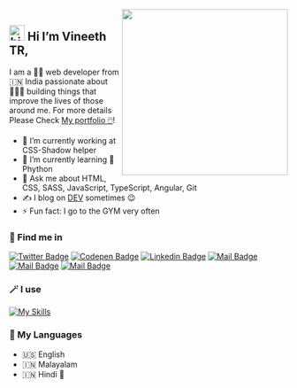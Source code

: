 <img width="300px" align="right" src="https://vineethtrv.github.io/assets/images/vineethtrv.jpg"/>

## <img src="https://user-images.githubusercontent.com/1303154/88677602-1635ba80-d120-11ea-84d8-d263ba5fc3c0.gif" width="28px" height="28px" alt="hi"> Hi  I’m Vineeth TR, 

I am a 👨‍💻 web developer from 🇮🇳 India passionate about 👨🏻‍🔧 building things that improve the lives of those around me. For more details Please Check [My portfolio 🖱️](https://vineethtrv.github.io/)! 

- 🔭 I’m currently working at CSS-Shadow helper 
- 🌱 I’m currently learning 🐍 Phython
- 💬 Ask me about HTML, CSS, SASS, JavaScript, TypeScript, Angular, Git
- ✍️ I blog on [DEV](https://dev.to/vineethtrv) sometimes 😉
- ⚡ Fun fact: I go to the GYM very often


### 🔦 Find me in
[![Twitter Badge](https://img.shields.io/badge/-@vineethtrv-1ca0f1?style=flat&labelColor=1ca0f1&logo=twitter&logoColor=white&link=https://twitter.com/vineethtrv)](https://twitter.com/vineethtrv) 
[![Codepen Badge](https://img.shields.io/badge/-vineethtrv-000000?style=flat&labelColor=000000&logo=codepen&logoColor=white&link=https://codepen.io/vineethtrv)](https://codepen.io/vineethtrv) 
[![Linkedin Badge](https://img.shields.io/badge/-vineethtrv-0e76a8?style=flat&labelColor=0e76a8&logo=linkedin&logoColor=white)](https://www.linkedin.com/in/vineethtrv/) 
[![Mail Badge](https://img.shields.io/badge/-@vineeth.tr-bc2a8d?style=flat&labelColor=bc2a8d&logo=instagram&logoColor=white)](https://instagram.com/vineeth.tr) 
[![Mail Badge](https://img.shields.io/badge/-vineethtrv-c0392b?style=flat&labelColor=c0392b&logo=gmail&logoColor=white)](mailto:vineethtrv@gmail.com)
[![Mail Badge](https://img.shields.io/badge/-vineethtrv-e74c3c?style=flat&labelColor=e74c3c&logo=youtube&logoColor=white)](https://youtube.com/vineethtrv)

### 🪄 I use

[![My Skills](https://skillicons.dev/icons?i=html,css,javascript,react,angular,vuejs,svelte,pug,sass,less,nodejs,expressjs,mongodb,jquery,threejs,electron,flutter,tailwindcss,bootstrap,materialui,svg,nextjs,webassembly,figma,xd,git,github,firebase,bitbucket,azure,vite,webpack,astro,wordpress,codepen,regex,vercel,aws,redux,androidstudio,bash,githubactions,bun,d3,dart,devto,discord,graphql,jest,markdown,mysql,npm,powershell,arduino,docker,vscode,postman,photoshop,webstorm,yarn&theme=dark&perline=15)](https://skillicons.dev)

### 🔗 My Languages

- 🇺🇸 English
- 🇮🇳 Malayalam
- 🇮🇳 Hindi 👶	

